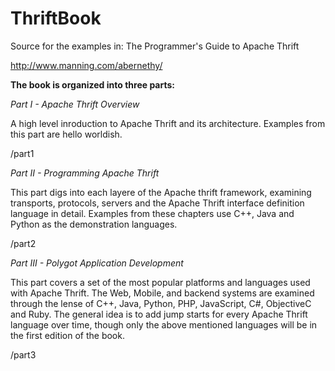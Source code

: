 ThriftBook
==========

Source for the examples in: The Programmer's Guide to Apache Thrift

http://www.manning.com/abernethy/

**The book is organized into three parts:**

*Part I - Apache Thrift Overview*

A high level inroduction to Apache Thrift and its architecture. Examples from this part are hello worldish.

/part1

*Part II - Programming Apache Thrift*

This part digs into each layere of the Apache thrift framework, examining transports, protocols, servers and the Apache Thrift interface definition language in detail. Examples from these chapters use C++, Java and Python as the demonstration languages.

/part2

*Part III - Polygot Application Development*

This part covers a set of the most popular platforms and languages used with Apache Thrift. The Web, Mobile, and backend systems are examined through the lense of C++, Java, Python, PHP, JavaScript, C#, ObjectiveC and Ruby. The general idea is to add jump starts for every Apache Thrift language over time, though only the above mentioned languages will be in the first edition of the book.

/part3

